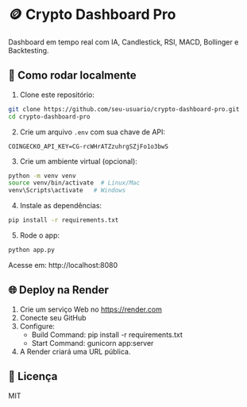 # 🪙 Crypto Dashboard Pro

Dashboard em tempo real com IA, Candlestick, RSI, MACD, Bollinger e Backtesting.

## 🚀 Como rodar localmente

1. Clone este repositório:
```bash
git clone https://github.com/seu-usuario/crypto-dashboard-pro.git
cd crypto-dashboard-pro
```

2. Crie um arquivo `.env` com sua chave de API:
```
COINGECKO_API_KEY=CG-rcWHrATZzuhrgSZjFo1o3bwS
```

3. Crie um ambiente virtual (opcional):
```bash
python -m venv venv
source venv/bin/activate  # Linux/Mac
venv\Scripts\activate   # Windows
```

4. Instale as dependências:
```bash
pip install -r requirements.txt
```

5. Rode o app:
```bash
python app.py
```

Acesse em: http://localhost:8080

## 🌐 Deploy na Render

1. Crie um serviço Web no https://render.com
2. Conecte seu GitHub
3. Configure:
   - Build Command: pip install -r requirements.txt
   - Start Command: gunicorn app:server
4. A Render criará uma URL pública.

## 📄 Licença
MIT